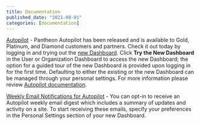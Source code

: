 ```yaml
---
title: Documentation
published_date: "2021-08-01"
categories: [documentation]
---
```

[Autopilot](https://docs.pantheon.io/guides/autopilot) - Pantheon Autopilot has been released and is available to Gold, Platinum, and Diamond customers and partners.  Check it out today by logging in and trying out the [new Dashboard](https://docs.pantheon.io/guides/new-dashboard). Click **Try the New Dashboard** in the User or Organization Dashboard to access the new Dashboard; the option for a guided tour of the new Dashboard is provided upon logging in for the first time. Defaulting to either the existing or the new Dashboard can be managed through your personal settings. For more information please review [Autopilot documentation](https://docs.pantheon.io/guides/autopilot).

[Weekly Email Notifications for Autopilot](https://docs.pantheon.io/guides/new-dashboard/personal-settings#autopilot-email-notifications) - You can opt-in to receive an Autopilot weekly email digest which includes a summary of updates and activity on a site. To start receiving these emails, specify your preferences in the Personal Settings section of your new Dashboard.
